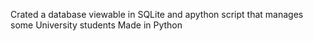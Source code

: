 Crated a database viewable in SQLite and apython script that manages some University students
Made in Python
